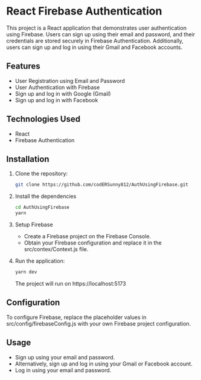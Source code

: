 # React Firebase Authentication

This project is a React application that demonstrates user authentication using Firebase. Users can sign up using their email and password, and their credentials are stored securely in Firebase Authentication. Additionally, users can sign up and log in using their Gmail and Facebook accounts.

## Features

- User Registration using Email and Password
- User Authentication with Firebase
- Sign up and log in with Google (Gmail)
- Sign up and log in with Facebook

## Technologies Used

- React
- Firebase Authentication

## Installation

1. Clone the repository:

   ```bash
   git clone https://github.com/codERSunny812/AuthUsingFirebase.git
   ```

2. Install the dependencies

   ```bash
   cd AuthUsingFirebase
   yarn
   ```

3. Setup Firebase
   
    - Create a Firebase project on the Firebase Console.
    - Obtain your Firebase configuration and replace it in the src/contex/Context.js file.
  
4. Run the application:
   ```bash
   yarn dev
   ```
   The project will run on https://localhost:5173

  ## Configuration
  
  To configure Firebase, replace the placeholder values in src/config/firebaseConfig.js with your own Firebase project configuration.
 ## Usage
- Sign up using your email and password. 
- Alternatively, sign up and log in using your Gmail or Facebook account.
- Log in using your email and password.
   

   

